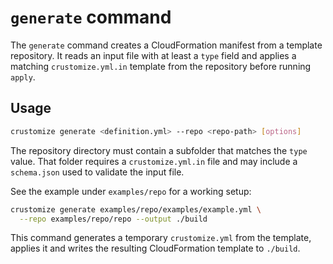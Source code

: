 # `generate` command

The `generate` command creates a CloudFormation manifest from a template repository. It reads an input file with at least a `type` field and applies a matching `crustomize.yml.in` template from the repository before running `apply`.

## Usage

```bash
crustomize generate <definition.yml> --repo <repo-path> [options]
```

The repository directory must contain a subfolder that matches the `type` value. That folder requires a `crustomize.yml.in` file and may include a `schema.json` used to validate the input file.

See the example under `examples/repo` for a working setup:

```bash
crustomize generate examples/repo/examples/example.yml \
  --repo examples/repo/repo --output ./build
```

This command generates a temporary `crustomize.yml` from the template, applies it and writes the resulting CloudFormation template to `./build`.
